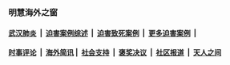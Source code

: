 
### 明慧海外之窗

####  [武汉肺炎](indexes/365.md?t=03160600) &nbsp;|&nbsp;  [迫害案例综述](indexes/328.md?t=03160600) &nbsp;|&nbsp; [迫害致死案例](indexes/277.md?t=03160600)  &nbsp;|&nbsp; [更多迫害案例](indexes/81.md?t=03160600)  &nbsp;|&nbsp; 
####  [时事评论](indexes/19.md?t=03160600) &nbsp;|&nbsp; [海外简讯](indexes/245.md?t=03160600)&nbsp;|&nbsp;  [社会支持](indexes/140.md?t=03160600) &nbsp;|&nbsp; [褒奖决议](indexes/282.md?t=03160600) &nbsp;|&nbsp; [社区报道](indexes/91.md?t=03160600)  &nbsp;|&nbsp; [天人之间](indexes/78.md?t=03160600) 

